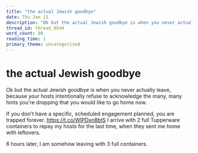 ```yaml
---
title: "the actual Jewish goodbye"
date: Thu Jan 11
description: "Ok but the actual Jewish goodbye is when you never actually leave, because your hosts intentionally refuse to acknowledge the many, many hints you're dropping..."
thread_id: thread_0544
word_count: 80
reading_time: 1
primary_theme: uncategorized
---
```


# the actual Jewish goodbye

Ok but the actual Jewish goodbye is when you never actually leave, because your hosts intentionally refuse to acknowledge the many, many hints you're dropping that you would like to go home now.

If you don't have a specific, scheduled engagement planned, you are trapped forever. https://t.co/WlPDxn8btS I arrive with 2 full Tupperware containers to repay my hosts for the last time, when they sent me home with leftovers.

6 hours later, I am somehow leaving with 3 full containers.